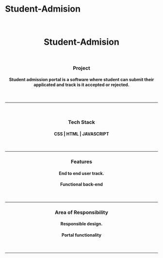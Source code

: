# Student-Admision


<br>
<h1 align="center" > Student-Admision</h1>

<br>



<h3 align="center"> Project</h3>
<h4 align="center">

Student admission portal is a software where student can submit their applicated and track is it accepted or rejected.</h4>

<br><hr>
<br>

<h3 align="center">Tech Stack </h3>
<h4 align="center"> CSS | HTML | JAVASCRIPT</h4>

<br><hr>


<h3 align="center">Features</h3>
<h4 align="center">End to end user track.</h4>
<h4 align="center"> Functional back-end</h4>

<br><hr>


<h3 align="center">Area of Responsibility</h3>
<h4 align="center">Responsible design.</h4>
<h4 align="center">Portal functionality</h4>

<br><hr>

